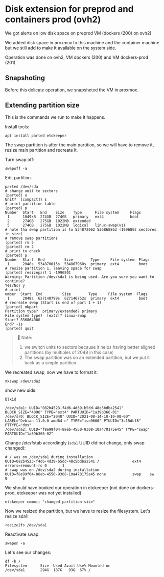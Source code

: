 # Disk extension for preprod and containers prod (ovh2)

We got alerts on low disk space on preprod VM (dockers (200) on ovh2)

We added disk space in proxmox to this machine and the container machine but we still add to make it available on the system side.

Operation was done on ovh2, VM dockers (200) and VM dockers-prod (201)

## Snapshoting

Before this delicate operation, we snapshoted the VM in proxmox.

## Extending partition size

This is the commands we run to make it happens.

Install tools:

```
apt install parted etckeeper
```

The swap partition is after the main partition, so we will have to remove it, resize main partition and recreate it.

Turn swap off:
```
swapoff -a
```

Edit partition.

```
parted /dev/sda
# change unit to sectors
(parted) u
Unit?  [compact]? s
# print partition table
(parted) p
Number  Start   End    Size    Type      File system     Flags
 1      1049kB  274GB  274GB   primary   ext4            boot
 2      274GB   275GB  1022MB  extended
 5      274GB   275GB  1022MB  logical   linux-swap(v1)
# note tha swap partition is to 534872062 536868863 (1996802 sectores in size)
# remove swap partitions
(parted) rm 5
(parted) rm 2
# print to check
(parted) p
Number  Start  End         Size        Type     File system  Flags
 1      2048s  534870015s  534867968s  primary  ext4         boot
# resize partition 1, leaving space for swap
(parted) resizepart 1 -1996801
Warning: Partition /dev/sda1 is being used. Are you sure you want to continue?
Yes/No? y
# print
umber  Start  End         Size        Type     File system  Flags
 1      2048s  627148799s  627146752s  primary  ext4         boot
# recreate swap (Start is end of part 1 + 1)
(parted) mkpart
Partition type?  primary/extended? primary
File system type?  [ext2]? linux-swap
Start? 836864000
End? -1s
(parted) quit
```

> :pencil: Note:
> 1. we switch units to sectors because
>    it helps having better aligned partitions
>    (by multiples of 2048 in this case)
> 2. The swap partition was on an extended partition,
>    but we put it back as a simple partition

We recreated swap, now we have to format it:
```
mkswap /dev/sda2
```

show new uids:
```
blkid

/dev/sda1: UUID="082b4523-f4d6-4d39-b5dd-48c5bdba2541" BLOCK_SIZE="4096" TYPE="ext4" PARTUUID="1a39b366-01"
/dev/sr0: BLOCK_SIZE="2048" UUID="2021-08-14-10-10-00-00" LABEL="Debian 11.0.0 amd64 n" TYPE="iso9660" PTUUID="3c15dbf8" PTTYPE="dos"
/dev/sda2: UUID="f8e99f04-88eb-4550-9308-10a470175e45" TYPE="swap" PARTUUID="1a39b366-02"
```

Change /etc/fstab accordingly (`sda1` UUID did not change, only swap changed):

```
# / was on /dev/sda1 during installation
UUID=082b4523-f4d6-4d39-b5dd-48c5bdba2541 /               ext4    errors=remount-ro 0       1
# swap was on /dev/sda2 during installation
UUID=f8e99f04-88eb-4550-9308-10a470175e45 none            swap    sw              0       0
```


We should have booked our operation in etckeeper 
(not done on dockers-prod, etckeeper was not yet installed)
```
etckeeper commit "changed partition size"
```

Now we resized the partition, but we have to resize the filesystem. Let's resize sda1:
```
resize2fs /dev/sda1
```

Reactivate swap:
```
swapon -a
```

Let's see our changes:

```
df -h /
Filesystem      Size  Used Avail Use% Mounted on
/dev/sda1       294G  187G   93G  67% /
```